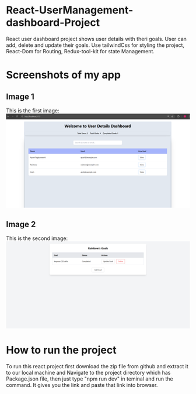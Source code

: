 
# React-UserManagement-dashboard-Project
React user dashboard project shows user details with theri goals. User can add, delete and update their goals. Use tailwindCss for styling the project, React-Dom for Routing, Redux-tool-kit for state Management.

# Screenshots of my app
## Image 1
This is the first image:
![](src/assets/Images/img1.png "Image 1 User's Dashboard")

## Image 2
This is the second image:
![](src/assets/Images/img2.png "Image 2 Goal's dashboard")


# How to run the project
To run this react project first download the zip file from github and extract it to our local machine and Navigate to the project directory which has Package.json file, then just type "npm run dev" in teminal and run the command. It gives you the link and paste that link into browser.
